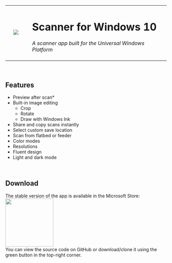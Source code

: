 <table width='100%'>
  <tr>
    <td width='15%'> &nbsp; &nbsp; <image src='https://i.imgur.com/4fMgKKY.png'/> &nbsp; &nbsp; </td>
    <td width='85%'><h1>Scanner for Windows 10</h1>
<i>A scanner app built for the Universal Windows Platform</i><br><br></td>
  </tr>
</table>

<br><h2>Features</h2>
<ul>
  <li>Preview after scan*</li>
  <li>Built-in image editing
    <ul>
      <li>Crop</li>
      <li>Rotate</li>
      <li>Draw with Windows Ink</li>
    </ul>
  </li>
  <li>Share and copy scans instantly</li>
  <li>Select custom save location</li>
  <li>Scan from flatbed or feeder</li>
  <li>Color modes</li>
  <li>Resolutions</li>
  <li>Fluent design</li>
  <li>Light and dark mode</li>
</ul>

<br><h2>Download</h2>
The stable version of the app is available in the Microsoft Store: <br>
<img src='https://i.imgur.com/aAWYhvm.png' width=150rem/>
<br>
You can view the source code on GitHub or download/clone it using the green button in the top-right corner.
